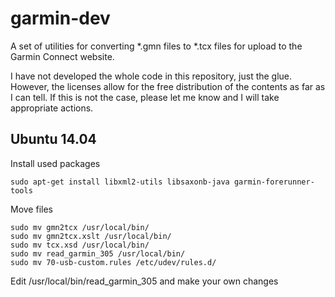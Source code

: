 garmin-dev
==========

A set of utilities for converting *.gmn files to *.tcx files for upload to the
Garmin Connect website.

I have not developed the whole code in this repository, just the glue.  However, the licenses allow
for the free distribution of the contents as far as I can tell.  If this is not
the case, please let me know and I will take appropriate actions.

Ubuntu 14.04
------------
Install used packages
```
sudo apt-get install libxml2-utils libsaxonb-java garmin-forerunner-tools
```
Move files
```
sudo mv gmn2tcx /usr/local/bin/
sudo mv gmn2tcx.xslt /usr/local/bin/
sudo mv tcx.xsd /usr/local/bin/
sudo mv read_garmin_305 /usr/local/bin/
sudo mv 70-usb-custom.rules /etc/udev/rules.d/
```
Edit /usr/local/bin/read_garmin_305 and make your own changes
